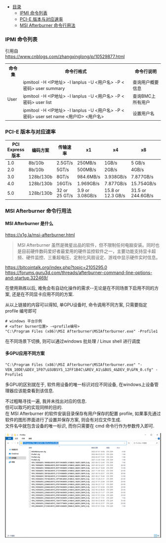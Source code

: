 * [目录](#0)
  * [IPMI 命令列表](#1)
  * [PCI-E 版本与对应速率](#2)
  * [MSI Afterburner 命令行用法](#3)

<h3 id="1">IPMI 命令列表</h3>

引用自  
https://www.cnblogs.com/zhangxinglong/p/10529877.html


<table>
    <tr>
        <th>命令集</th><th>命令行格式</th><th>命令行说明</th>
    </tr>
    <tr>
        <td rowspan="8">User</td><td>ipmitool -H &#60;IP地址&#62; -I lanplus -U &#60;用户名&#62; -P &#60;密码&#62; user summary</td><td>查询用户概要信息</td>
    </tr>
    <tr>
        <td>ipmitool -H &#60;IP地址&#62; -I lanplus -U &#60;用户名&#62; -P &#60;密码&#62; user list</td><td>查询BMC上所有用户</td>
    </tr>
    <tr>
        <td>ipmitool -H &#60;IP地址&#62; -I lanplus -U &#60;用户名&#62; -P &#60;密码&#62; user set name &#60;用户ID&#62; &#60;用户名&#62;</td><td>设置用户名</td>
    </tr>
</table>


<h3 id="2">PCI-E 版本与对应速率</h3>

| PCI Express 版本 | 编码方案 | 传输速率 | x1 | x4 | x8 | x16 | 
| --- | --- |---------------|-----------------| --- | ---- | --- | 
| 1.0 | 8b/10b | 2.5GT/s       | 250MB/s         | 1GB/s | 5 GB/s | 4GB/s | 
| 2.0 | 8b/10b | 5GT/s         | 500MB/s         | 2GB/s | 4GB/s | 8GB/s | 
| 3.0 | 128b/130b | 8GT/s         | 984.6MB/s       | 3.938GB/s |7.877GB/s | 15.754GB/s | 
| 4.0 | 128b/130b | 16GT/s        | 1.969GB/s       | 7.877GB/s | 15.754GB/s | 31.508GB/s | 
| 5.0 | 128b/130b | 32 or 25 GT/s | 3.9 or 3.08GB/s | 15.8 or 12.3 GB/s	| 31.5 or 244.6GB/s	| 63.0 or 49.2GB/s | 


<h3 id="3">MSI Afterburner 命令行用法</h3>

#### MSI Afterburner 是什么

https://x1g.la/msi-afterburner.html  

> MSI Afterburner 虽然是微星出品的软件，但不限制任何电脑安装。同时也是目前硬件数码爱好者最爱用的硬件监控软件之一，主要功能支持显卡超频、硬件监控、三重超电压、定制化风扇设定、游戏中显示硬件实时信息。

https://bitcointalk.org/index.php?topic=2105295.0  
https://forums.guru3d.com/threads/afterburner-command-line-options-and-startup.322469/  

在使用熟练以后, 难免会有自动化操作的需求--无论是在不同场景下启用不同的方案, 还是在不同显卡应用不同的方案.

从以上链接的内容可以得知, 单GPU设备时, 命令调用不同方案, 只需要指定 profile 编号即可

```
# windows 平台示例
# <after burner位置> -<profile编号>
"C:\Program Files (x86)\MSI Afterburner\MSIAfterburner.exe" -Profile1
```

在不同场景下切换, 则可以通过windows 批处理 / Linux shell 进行调度

#### 多GPU应用不同方案

```
"C:\Program Files (x86)\MSI Afterburner\MSIAfterburner.exe" "-VEN_10DE\&DEV_1F07\&SUBSYS_12FF1B4C\&REV_A1\&BUS_4&DEV_0\&FN_0.cfg" -Profile1
```

多GPU的区别就在于, 软件用设备的唯一标识对应不同设备, 在windows上设备管理器应该能查看到该信息.

不过粗略寻找一遍, 我并未找出对应的信息.  
但可以取巧的实现同样的目的.  
在 MSI Afterburner 的软件安装目录保存有用户保存的配置 profile, 如果事先通过软件的图形界面进行了设置并保存方案, 则会有对应文件生成.  
文件名中就包含设备的唯一标识, 而你只需要在 cmd 命令行作为参数传入即可.

![](images/noFOzB2rT7OKy4ZaeFcSRBnG7zY9Wt5l.png)
